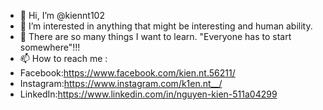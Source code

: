- 👋 Hi, I’m @kiennt102
- 👀 I’m interested in anything that might be interesting and human ability.
- 🌱 There are so many things I want to learn. "Everyone has to start somewhere"!!!
- 📫 How to reach me :
- Facebook:https://www.facebook.com/kien.nt.56211/
- Instagram:https://www.instagram.com/k1en.nt__/
- LinkedIn:https://www.linkedin.com/in/nguyen-kien-511a04299
<!---
kiennt102/kiennt102 is a ✨ special ✨ repository because its `README.md` (this file) appears on your GitHub profile.
You can click the Preview link to take a look at your changes.
--->
